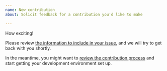 ```yaml
---
name: New contribution
about: Solicit feedback for a contribution you'd like to make

---
```

How exciting!

Please review [the information to include in your issue](https://docs.opendp.org/en/stable/contributing/getting-involved.html#code-and-proof-contributions),
and we will try to get back with you shortly.

In the meantime, you might want to [review the contribution process](https://docs.opendp.org/en/stable/contributing/contribution-process.html)
and start getting your development environment set up.
